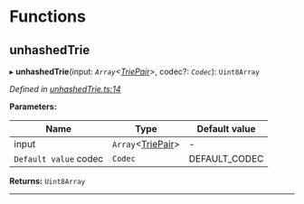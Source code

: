 

# Functions

<a id="unhashedtrie"></a>

##  unhashedTrie

▸ **unhashedTrie**(input: *`Array`<[TriePair](_types_.md#triepair)>*, codec?: *`Codec`*): `Uint8Array`

*Defined in [unhashedTrie.ts:14](https://github.com/polkadot-js/common/blob/7da1c54/packages/trie-hash/src/unhashedTrie.ts#L14)*

**Parameters:**

| Name | Type | Default value |
| ------ | ------ | ------ |
| input | `Array`<[TriePair](_types_.md#triepair)> | - |
| `Default value` codec | `Codec` |  DEFAULT_CODEC |

**Returns:** `Uint8Array`

___

